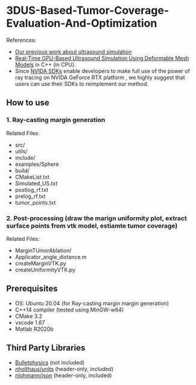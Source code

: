 # 3DUS-Based-Tumor-Coverage-Evaluation-And-Optimization

References: 
- [Our previous work about ultrasound simulation](https://github.com/Xingorno/Ultrasound_Simulation_Ray_Tracing)
- [Real-Time GPU-Based Ultrasound Simulation Using Deformable Mesh Models](http://sci-hub.cc/10.1109/tmi.2012.2234474) in C++ (in CPU).
- Since [NVIDA SDKs](https://developer.nvidia.com/rtx/ray-tracing/optix) enable developers to make full use of the power of ray tracing on NVIDA GeForce RTX platform , we highly suggest that users can use their SDKs to reimplement our method.

## How to use
### 1. Ray-casting margin generation
Related Files:
- src/
- utils/
- include/
- examples/Sphere
- build/
- CMakeList.txt
- Simulated_US.txt
- postlog_rf.txt
- prelog_rf.txt
- tumor_points.txt
### 2. Post-processing (draw the marign uniformity plot, extract surface points from vtk model, estiamte tumor coverage)
Related Files:
- MarginTUmorAblation/
- Applicator_angle_distance.m
- createMarginVTK.py
- createUniformityVTK.py

## Prerequisites
- OS: Ubuntu 20.04 (for Ray-casting margin margin generation)
- C++14 compiler (tested using MinGW-w64)
- CMake 3.2
- vscode 1.67
- Matlab R2020b

## Third Party Libraries
- [Bulletphysics](https://github.com/bulletphysics/bullet3) (not included)
- [nholthaus/units](https://github.com/nholthaus/units) (header-only, included)
- [nlohmann/json](https://github.com/nlohmann/json) (header-only, included)
